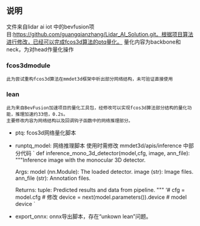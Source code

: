 ## 说明
文件来自lidar ai iot 中的bevfusion项目:https://github.com/guangqianzhang/Lidar_AI_Solution.git。根据项目算法进行修改，已经可以完成fcos3d算法的ptq量化。
量化内容为backbone和neck，为对head作量化操作

### fcos3dmodule 
    此为尝试重构fcos3d算法在mmdet3d框架中析出部分网络结构，未可验证直接使用

### lean
    此为来自BevFusion加速项目的量化工具包，经修改可以实现fcos3d算法部分结构的量化功能，推理加速约33倍，0.2s。
    主要修改内容为网络结构以及回调钩子函数中的网络推理部分。

+ ptq: fcos3d网络量化脚本
+ runptq_model: 网络推理脚本
    使用时需修改 mmdet3d/apis/inference 中部分代码
    ` 
    def inference_mono_3d_detector(model,cfg, image, ann_file):
    """Inference image with the monocular 3D detector.

    Args:
        model (nn.Module): The loaded detector.
        image (str): Image files.
        ann_file (str): Annotation files.

    Returns:
        tuple: Predicted results and data from pipeline.
    """
    ‘# cfg = model.cfg  # 修改
    device = next(model.parameters()).device  # model device
    `
+ export_onnx: onnx导出脚本，存在“unkown lean”问题。